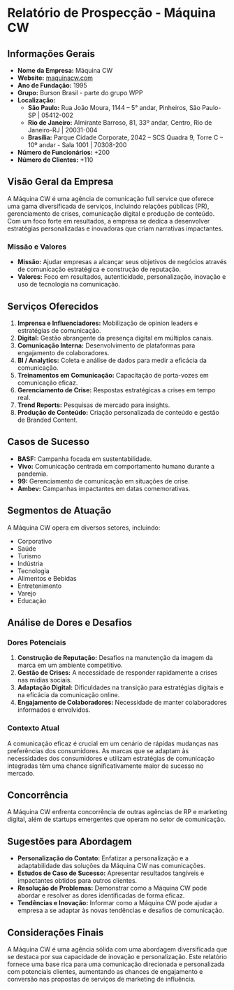 # Relatório de Prospecção - Máquina CW

## Informações Gerais
- **Nome da Empresa:** Máquina CW  
- **Website:** [maquinacw.com](http://www.maquinacw.com)  
- **Ano de Fundação:** 1995  
- **Grupo:** Burson Brasil - parte do grupo WPP  
- **Localização:**
  - **São Paulo:** Rua João Moura, 1144 – 5° andar, Pinheiros, São Paulo-SP | 05412-002
  - **Rio de Janeiro:** Almirante Barroso, 81, 33º andar, Centro, Rio de Janeiro-RJ | 20031-004
  - **Brasília:** Parque Cidade Corporate, 2042 – SCS Quadra 9, Torre C – 10º andar - Sala 1001 | 70308-200  
- **Número de Funcionários:** +200  
- **Número de Clientes:** +110  

## Visão Geral da Empresa
A Máquina CW é uma agência de comunicação full service que oferece uma gama diversificada de serviços, incluindo relações públicas (PR), gerenciamento de crises, comunicação digital e produção de conteúdo. Com um foco forte em resultados, a empresa se dedica a desenvolver estratégias personalizadas e inovadoras que criam narrativas impactantes.

### Missão e Valores
- **Missão:** Ajudar empresas a alcançar seus objetivos de negócios através de comunicação estratégica e construção de reputação.
- **Valores:** Foco em resultados, autenticidade, personalização, inovação e uso de tecnologia na comunicação.

## Serviços Oferecidos
1. **Imprensa e Influenciadores:** Mobilização de opinion leaders e estratégias de comunicação.
2. **Digital:** Gestão abrangente da presença digital em múltiplos canais.
3. **Comunicação Interna:** Desenvolvimento de plataformas para engajamento de colaboradores.
4. **BI / Analytics:** Coleta e análise de dados para medir a eficácia da comunicação.
5. **Treinamentos em Comunicação:** Capacitação de porta-vozes em comunicação eficaz.
6. **Gerenciamento de Crise:** Respostas estratégicas a crises em tempo real.
7. **Trend Reports:** Pesquisas de mercado para insights.
8. **Produção de Conteúdo:** Criação personalizada de conteúdo e gestão de Branded Content.

## Casos de Sucesso
- **BASF:** Campanha focada em sustentabilidade.
- **Vivo:** Comunicação centrada em comportamento humano durante a pandemia.
- **99:** Gerenciamento de comunicação em situações de crise.
- **Ambev:** Campanhas impactantes em datas comemorativas.

## Segmentos de Atuação
A Máquina CW opera em diversos setores, incluindo:
- Corporativo
- Saúde
- Turismo
- Indústria
- Tecnologia
- Alimentos e Bebidas
- Entretenimento
- Varejo
- Educação

## Análise de Dores e Desafios
### Dores Potenciais
1. **Construção de Reputação:** Desafios na manutenção da imagem da marca em um ambiente competitivo.
2. **Gestão de Crises:** A necessidade de responder rapidamente a crises nas mídias sociais.
3. **Adaptação Digital:** Dificuldades na transição para estratégias digitais e na eficácia da comunicação online.
4. **Engajamento de Colaboradores:** Necessidade de manter colaboradores informados e envolvidos.

### Contexto Atual
A comunicação eficaz é crucial em um cenário de rápidas mudanças nas preferências dos consumidores. As marcas que se adaptam às necessidades dos consumidores e utilizam estratégias de comunicação integradas têm uma chance significativamente maior de sucesso no mercado.

## Concorrência
A Máquina CW enfrenta concorrência de outras agências de RP e marketing digital, além de startups emergentes que operam no setor de comunicação.

## Sugestões para Abordagem
- **Personalização do Contato:** Enfatizar a personalização e a adaptabilidade das soluções da Máquina CW nas comunicações.
- **Estudos de Caso de Sucesso:** Apresentar resultados tangíveis e impactantes obtidos para outros clientes.
- **Resolução de Problemas:** Demonstrar como a Máquina CW pode abordar e resolver as dores identificadas de forma eficaz.
- **Tendências e Inovação:** Informar como a Máquina CW pode ajudar a empresa a se adaptar às novas tendências e desafios de comunicação.

## Considerações Finais
A Máquina CW é uma agência sólida com uma abordagem diversificada que se destaca por sua capacidade de inovação e personalização. Este relatório fornece uma base rica para uma comunicação direcionada e personalizada com potenciais clientes, aumentando as chances de engajamento e conversão nas propostas de serviços de marketing de influência.